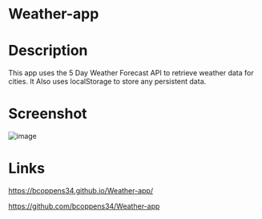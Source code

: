 # Weather-app

# Description
This app uses the 5 Day Weather Forecast API to retrieve weather data for cities.
It Also uses localStorage to store any persistent data. 
# Screenshot
![image](https://github.com/bcoppens34/Weather-app/assets/138166854/ea03d8f2-4278-4f90-92a6-2c71a8719215)

# Links
https://bcoppens34.github.io/Weather-app/

https://github.com/bcoppens34/Weather-app
